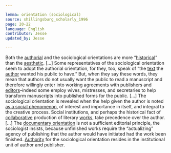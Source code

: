 ```yaml
---

lemma: orientation (sociological)
source: shillingsburg_scholarly_1996
page: 20-22
language: English
contributor: Jesse
updated_by: Jesse

---
```

Both the [authorial](orientationAuthorial.html) and the sociological orientations are more “[historical](orientationHistorical.html)” than the [aesthetic](orientationAesthetic.html). […] Some representatives of the sociological orientation seem to adopt the authorial orientation, for they, too, speak of “the [text](text.html) the [author](author.html) wanted his public to have.” But, when they say these words, they mean that authors do not usually want the public to read a manuscript and therefore willingly enter into working agreements with publishers and [editors](editor.html)–indeed some employ wives, mistresses, and secretaries to help transform manuscripts into published forms for the public. […] The sociological orientation is revealed when the help given the author is noted [as a social phenomenon](SocializationOfTexts.html), of interest and importance in itself, and integral to the creative process. Social institutions, and perhaps the historical fact of [collaborative](collaboration.html) production of literary [works](work.html), take precedence over the author. […] The [documentary orientation](orientationDocumentary.html) is not a sufficient editorial principle, the sociologist insists, because unfinished works require the “actualizing” agency of publishing that the author would have initiated had the work been finished. [Authority](authority.html) for the sociological orientation resides in the institutional unit of author and publisher.
